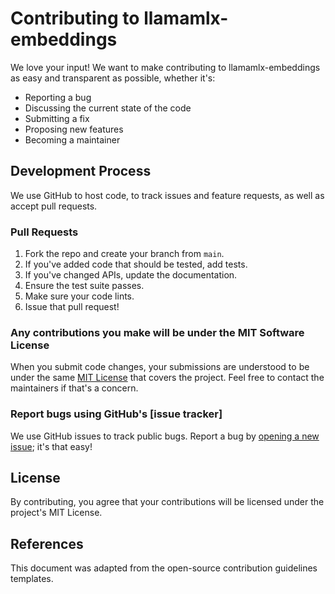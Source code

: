 # Contributing to llamamlx-embeddings

We love your input! We want to make contributing to llamamlx-embeddings as easy and transparent as possible, whether it's:

- Reporting a bug
- Discussing the current state of the code
- Submitting a fix
- Proposing new features
- Becoming a maintainer

## Development Process

We use GitHub to host code, to track issues and feature requests, as well as accept pull requests.

### Pull Requests

1. Fork the repo and create your branch from `main`.
2. If you've added code that should be tested, add tests.
3. If you've changed APIs, update the documentation.
4. Ensure the test suite passes.
5. Make sure your code lints.
6. Issue that pull request!

### Any contributions you make will be under the MIT Software License
When you submit code changes, your submissions are understood to be under the same [MIT License](http://choosealicense.com/licenses/mit/) that covers the project. Feel free to contact the maintainers if that's a concern.

### Report bugs using GitHub's [issue tracker]
We use GitHub issues to track public bugs. Report a bug by [opening a new issue](https://github.com/llamasearchai/llamamlx-embeddings/issues/new); it's that easy!

## License
By contributing, you agree that your contributions will be licensed under the project's MIT License.

## References
This document was adapted from the open-source contribution guidelines templates.
